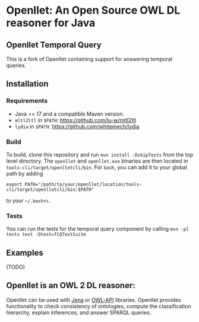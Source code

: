 # Openllet: An Open Source OWL DL reasoner for Java

## Openllet Temporal Query

This is a fork of Openllet containing support for answering temporal queries.

## Installation

### Requirements

- Java >= 17 and a compatible Maven version.
- `mltl2ltl` in `$PATH`: https://github.com/lu-w/mltl2ltl
- `lydia` in `$PATH`: https://github.com/whitemech/lydia

### Build

To build, clone this repository and run `mvn install -DskipTests` from the top level directory.
The `openllet` and `openllet.exe` binaries are then located in `tools-cli/target/openlletcli/bin`.
For `bash`, you can add it to your global path by adding 

`export PATH="/path/to/your/openllet/location/tools-cli/target/openlletcli/bin:$PATH"`

to your `~/.bashrc`.

### Tests

You can run the tests for the temporal query component by calling `mvn -pl tests test -Dtest=TCQTestSuite`

## Examples

(TODO)

## Openllet is an OWL 2 DL reasoner:

Openllet can be used with [Jena](https://jena.apache.org/) or [OWL-API](http://owlcs.github.io/owlapi/) libraries. Openllet provides functionality to check consistency of ontologies, compute the classification hierarchy, 
explain inferences, and answer SPARQL queries.
